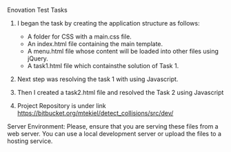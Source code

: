 Enovation Test Tasks

1. I began the task by creating the application structure as follows:

   - A folder for CSS with a main.css file.
   - An index.html file containing the main template.
   - A menu.html file whose content will be loaded into other files using jQuery.
   - A task1.html file which containsthe solution of Task 1.

2. Next step was resolving the task 1 with using Javascript.

3. Then I created a task2.html file and resolved the Task 2 using Javascript

4. Project Repository is under link https://bitbucket.org/mtekiel/detect_collisions/src/dev/

Server Environment: Please, ensure that you are serving these files from a web server. You can use a local development server or upload the files to a hosting service.
